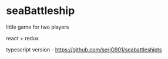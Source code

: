 # seaBattleship
 little game for two players
 
 react + redux
 
 typescript version - https://github.com/serjG901/seabattleshipts
